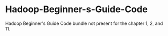 # Hadoop-Beginner-s-Guide-Code
Hadoop Beginner's Guide Code  bundle not present for the chapter 1, 2, and 11.
